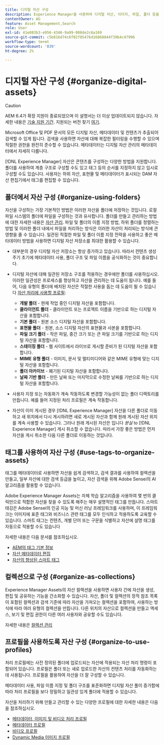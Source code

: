 ```yaml
---
title: 디지털 자산 구성
description: Experience Manager을 사용하여 디지털 자산, 이미지, 파일, 폴더 등을 구성합니다.
contentOwner: AG
feature: Asset Management,Search
role: User
exl-id: 41e083b3-e956-4346-9a99-008de2c6a169
source-git-commit: c5b816d74c6f02f85476d16868844f39b4c47996
workflow-type: tm+mt
source-wordcount: '839'
ht-degree: 2%

---
```


# 디지털 자산 구성 {#organize-digital-assets}

>[!CAUTION]
>
>AEM 6.4가 확장 지원이 종료되었으며 이 설명서는 더 이상 업데이트되지 않습니다. 자세한 내용은 [기술 지원 기간](https://helpx.adobe.com/kr/support/programs/eol-matrix.html). 지원되는 버전 찾기 [여기](https://experienceleague.adobe.com/docs/).

Microsoft Office 및 PDF 문서의 모든 디지털 자산, 메타데이터 및 컨텐츠가 추출되어 검색할 수 있게 됩니다. 검색을 사용하면 자산에 대해 복잡한 필터링을 수행할 수 있으며 적절한 권한을 완전히 준수할 수 있습니다. 메타데이터는 디지털 자산 관리의 메타데이터에서 자세히 다룹니다.

[!DNL Experience Manager] 자산은 콘텐츠를 구성하는 다양한 방법을 지원합니다. 폴더를 사용하여 계층 구조로 구성할 수도 있고 태그 등의 순서를 지정하지 않고 임시로 구성할 수도 있습니다. 사용자는 하위 자산, 표현물 및 메타데이터가 표시되는 DAM 자산 편집기에서 태그를 편집할 수 있습니다.

## 폴더에서 자산 구성 {#organize-using-folders}

자산을 구성하는 가장 기본적인 방법은 이러한 자산을 폴더에 저장하는 것입니다. 로컬 파일 시스템의 폴더에 파일을 구성하는 것과 유사합니다. 폴더를 만들고 관리하는 방법에 대한 자세한 내용은 [자산 관리](managing-assets-touch-ui.md). 파일 및 폴더의 이름 지정 방법, 하위 폴더를 정렬하는 방법 및 이러한 폴더 내에서 파일을 처리하는 방식은 이러한 자산이 처리되는 방식에 큰 영향을 줄 수 있습니다. 일관된 적절한 파일 및 폴더 이름 지정 전략을 사용하고 좋은 메타데이터 방법을 사용하면 디지털 자산 저장소를 최대한 활용할 수 있습니다.

* 대부분의 경우 디지털 자산 저장소는 항상 증가하고 있습니다. 따라서 컨텐츠 생성 주기 초기에 메타데이터 사용, 폴더 구조 및 파일 이름을 공식화하는 것이 중요합니다.
* 디지털 자산에 대해 일관된 저장소 구조를 적용하는 경우에만 폴더를 사용하십시오. 이러한 일관성은 프로세스를 향상하고 자산을 관리하는 데 도움이 됩니다. 예를 들어, 다음 유형의 폴더에 배치된 자산은 적절한 사용을 돕는 데 도움이 될 수 있습니다 [자산 처리에 사용할 프로필](processing-profiles.md):

   * **개발 폴더** - 현재 작업 중인 디지털 자산을 포함합니다.
   * **클라이언트 폴더** - 클라이언트 또는 프로젝트 이름을 기반으로 하는 디지털 자산을 포함합니다.
   * **기본 폴더** - 원본 소스 디지털 자산을 포함합니다.
   * **표현물 폴더** - 원본, 소스 디지털 자산의 표현물과 사본을 포함합니다.
   * **파일 크기 폴더** - 작은 파일, 중간 크기 또는 큰 파일 크기를 기반으로 하는 디지털 자산을 포함합니다.
   * **스테이징 폴더** - 웹 사이트에서 라이브로 게시할 준비가 된 디지털 자산을 포함합니다.
   * **MIME 유형 폴더** - 이미지, 문서 및 멀티미디어와 같은 MIME 유형에 맞는 디지털 자산을 포함합니다.
   * **폴더 아카이브** - 폐기된 디지털 자산을 포함합니다.
   * **날짜 기반 폴더** - 만든 날짜 또는 마지막으로 수정한 날짜를 기반으로 하는 디지털 자산을 포함합니다.

* 사용자 지정 또는 자동화가 계속 작동하도록 변경할 가능성이 없는 폴더 디렉토리를 만듭니다. 예를 들어 지정된 처리 프로필은 계속 작동합니다.
* 자산이 이미 게시된 경우 [!DNL Experience Manager] 자산을 다른 폴더로 이동하고 새 위치에서 다시 게시하려면 새로 게시된 자산과 함께 원래 게시된 자산 위치를 계속 사용할 수 있습니다. 그러나 원래 게시된 자산은 입니다 *분실* to [!DNL Experience Manager] 게시 취소할 수 없습니다. 따라서 가장 좋은 방법은 먼저 자산을 게시 취소한 다음 다른 폴더로 이동하는 것입니다.

## 태그를 사용하여 자산 구성 {#use-tags-to-organize-assets}

태그를 메타데이터로 사용하면 자산을 쉽게 검색하고, 검색 결과를 사용하여 컬렉션을 만들고, 일부 자산에 대한 검색 등급을 높이고, 자산 검색을 위해 Adobe Sensei의 AI 알고리즘을 활용할 수 있습니다.

Adobe Experience Manager Assets는 자체 학습 알고리즘을 사용하여 몇 번의 클릭만으로 적합한 자산을 찾을 수 있도록 해주는 매우 설명적인 태그를 만듭니다. 스마트 태깅은 Adobe Sensei의 인공 지능 및 머신 러닝 프레임워크를 사용하며, 이 프레임워크는 이미지에 표준 태그와 비즈니스 관련 태그를 모두 인식하고 적용하도록 교육할 수 있습니다. 스마트 태그는 컨텐츠, 개별 단어 또는 구문을 식별하고 자산에 설명 태그를 자동으로 적용할 수도 있습니다

자세한 내용은 다음 문서를 참조하십시오.

* [AEM의 태그 기본 정보](/help/sites-authoring/tags.md)
* [자산 메타데이터 편집](meta-edit.md)
* [자산의 향상된 스마트 태그](enhanced-smart-tags.md)

## 컬렉션으로 구성 {#organize-as-collections}

Experience Manager Assets의 자산 컬렉션을 사용하면 사용자 간에 자산을 생성, 편집 및 공유하는 기능을 간소화할 수 있습니다. 자산, 폴더 및 컬렉션의 정적 참조 목록이 포함된 컬렉션과 검색 기준에 따라 자산을 가져오는 컬렉션을 포함하여, 사용하는 방식에 따라 여러 유형의 컬렉션을 만듭니다.  다른 위치의 자산으로 컬렉션을 만들고 액세스, 보기 및 편집 권한이 다른 여러 사용자와 공유할 수도 있습니다.

자세한 내용은 [컬렉션 관리](managing-collections-touch-ui.md)

<!-- TBD items: add screenshots where applicable
Any hints/recommendations of when to use what method of organizing? Some examples of how organizing helps towards a better taxonomy and improved content velocity.
Add back links to blog posts by marketing?
-->

## 프로필을 사용하도록 자산 구성 {#organize-to-use-profiles}

처리 프로필에는 사전 정의된 폴더에 업로드되는 자산에 적용되는 자산 처리 명령이 포함되어 있습니다. 프로필은 폴더 또는 새로 업로드한 자산의 컨텐츠 처리를 자동화하는 데 사용됩니다. 프로필을 활용하여 자산을 더 잘 구성할 수 있습니다.

메타데이터 사용, 파일 이름 지정 및 폴더 구조를 표준화하면 디지털 자산 풀이 증가함에 따라 처리 프로필을 보다 정밀하고 일관성 있게 폴더에 적용할 수 있습니다.

자산을 처리하기 위해 만들고 관리할 수 있는 다양한 프로필에 대한 자세한 내용은 다음을 참조하십시오.

* [메타데이터, 이미지 및 비디오 처리 프로필](processing-profiles.md)
* [메타데이터 프로필](metadata-profiles.md)
* [비디오 프로필](video-profiles.md)
* [Dynamic Media 이미지 프로필](image-profiles.md)
